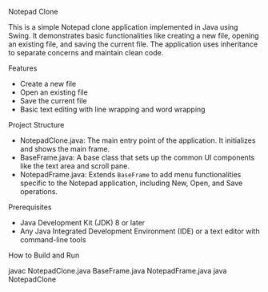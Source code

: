 Notepad Clone

This is a simple Notepad clone application implemented in Java using Swing. It demonstrates basic functionalities like creating a new file, opening an existing file, and saving the current file. The application uses inheritance to separate concerns and maintain clean code.

Features

- Create a new file
- Open an existing file
- Save the current file
- Basic text editing with line wrapping and word wrapping

Project Structure

- NotepadClone.java: The main entry point of the application. It initializes and shows the main frame.
- BaseFrame.java: A base class that sets up the common UI components like the text area and scroll pane.
- NotepadFrame.java: Extends `BaseFrame` to add menu functionalities specific to the Notepad application, including New, Open, and Save operations.

Prerequisites

- Java Development Kit (JDK) 8 or later
- Any Java Integrated Development Environment (IDE) or a text editor with command-line tools

How to Build and Run

javac NotepadClone.java BaseFrame.java NotepadFrame.java
java NotepadClone
